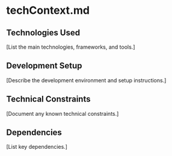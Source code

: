 # techContext.md

## Technologies Used
[List the main technologies, frameworks, and tools.]

## Development Setup
[Describe the development environment and setup instructions.]

## Technical Constraints
[Document any known technical constraints.]

## Dependencies
[List key dependencies.]
